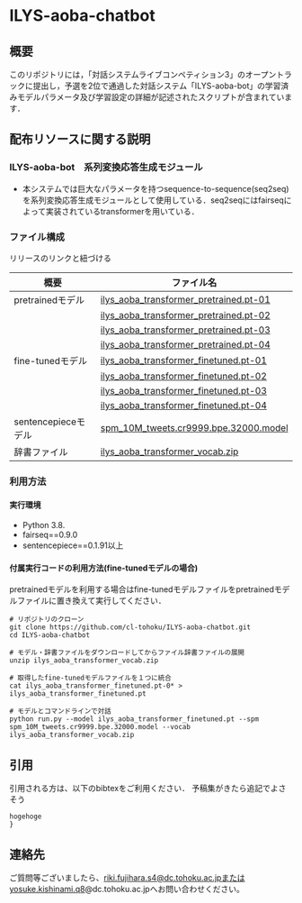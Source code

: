 # ILYS-aoba-chatbot

## 概要

このリポジトリには，「対話システムライブコンペティション3」のオープントラックに提出し，予選を2位で通過した対話システム「ILYS-aoba-bot」の学習済みモデルパラメータ及び学習設定の詳細が記述されたスクリプトが含まれています．


## 配布リソースに関する説明
### ILYS-aoba-bot　系列変換応答生成モジュール
- 本システムでは巨大なパラメータを持つsequence-to-sequence(seq2seq)を系列変換応答生成モジュールとして使用している．seq2seqにはfairseqによって実装されているtransformerを用いている．

### ファイル構成
リリースのリンクと紐づける

|概要|ファイル名|
| ---- | ------------ |
|pretrainedモデル| [ilys\_aoba\_transformer\_pretrained.pt-01](https://github.com/cl-tohoku/ILYS-aoba-chatbot/releases/download/20201104/ilys_aoba_transformer_pretrained.pt-01)|
|| [ilys\_aoba\_transformer\_pretrained.pt-02](https://github.com/cl-tohoku/ILYS-aoba-chatbot/releases/download/20201104/ilys_aoba_transformer_pretrained.pt-02)|
|| [ilys\_aoba\_transformer\_pretrained.pt-03](https://github.com/cl-tohoku/ILYS-aoba-chatbot/releases/download/20201104/ilys_aoba_transformer_pretrained.pt-03)|
|| [ilys\_aoba\_transformer\_pretrained.pt-04](https://github.com/cl-tohoku/ILYS-aoba-chatbot/releases/download/20201104/ilys_aoba_transformer_pretrained.pt-04)|
|fine-tunedモデル| [ilys\_aoba\_transformer\_finetuned.pt-01](https://github.com/cl-tohoku/ILYS-aoba-chatbot/releases/download/20201104/ilys_aoba_transformer_finetuned.pt-01) |
|| [ilys\_aoba\_transformer\_finetuned.pt-02](https://github.com/cl-tohoku/ILYS-aoba-chatbot/releases/download/20201104/ilys_aoba_transformer_finetuned.pt-02)|
|| [ilys\_aoba\_transformer\_finetuned.pt-03](https://github.com/cl-tohoku/ILYS-aoba-chatbot/releases/download/20201104/ilys_aoba_transformer_finetuned.pt-03)|
|| [ilys\_aoba\_transformer\_finetuned.pt-04](https://github.com/cl-tohoku/ILYS-aoba-chatbot/releases/download/20201104/ilys_aoba_transformer_finetuned.pt-04)|
|sentencepieceモデル|[spm\_10M\_tweets.cr9999.bpe.32000.model](https://github.com/cl-tohoku/ILYS-aoba-chatbot/releases/download/20201104/spm_10M_tweets.cr9999.bpe.32000.model)
|辞書ファイル|[ilys\_aoba\_transformer\_vocab.zip](https://github.com/cl-tohoku/ILYS-aoba-chatbot/releases/download/20201104/ilys_aoba_transformer_vocab.zip)|


### 利用方法
#### 実行環境
- Python 3.8.
- fairseq==0.9.0
- sentencepiece==0.1.91以上

#### 付属実行コードの利用方法(fine-tunedモデルの場合)
pretrainedモデルを利用する場合はfine-tunedモデルファイルをpretrainedモデルファイルに置き換えて実行してください．

```
# リポジトリのクローン
git clone https://github.com/cl-tohoku/ILYS-aoba-chatbot.git
cd ILYS-aoba-chatbot

# モデル・辞書ファイルをダウンロードしてからファイル辞書ファイルの展開
unzip ilys_aoba_transformer_vocab.zip

# 取得したfine-tunedモデルファイルを１つに統合
cat ilys_aoba_transformer_finetuned.pt-0* > ilys_aoba_transformer_finetuned.pt

# モデルとコマンドラインで対話
python run.py --model ilys_aoba_transformer_finetuned.pt --spm spm_10M_tweets.cr9999.bpe.32000.model --vocab ilys_aoba_transformer_vocab.zip
```


## 引用
引用される方は、以下のbibtexをご利用ください．
予稿集がきたら追記でよさそう

```@article{
hogehoge
}
```


## 連絡先
ご質問等ございましたら、riki.fujihara.s4@dc.tohoku.ac.jpまたはyosuke.kishinami.q8@dc.tohoku.ac.jpへお問い合わせください。

